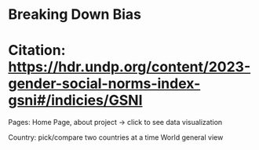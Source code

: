 # Breaking Down Bias
# Citation: https://hdr.undp.org/content/2023-gender-social-norms-index-gsni#/indicies/GSNI


Pages:
Home Page, about project -> click to see data visualization

Country:
    pick/compare two countries at a time
World
    general view 